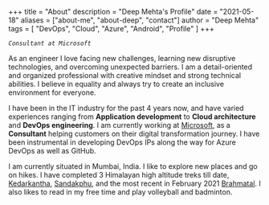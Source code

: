 +++
title = "About"
description = "Deep Mehta's Profile"
date = "2021-05-18"
aliases = ["about-me", "about-deep", "contact"]
author = "Deep Mehta"
tags = [
    "DevOps",
    "Cloud",
    "Azure",
    "Android",
    "Profile"
]
+++

*`Consultant at Microsoft`*

As an engineer I love facing new challenges, learning new disruptive technologies, and overcoming unexpected barriers. I am a detail-oriented and organized professional with creative mindset and strong technical abilities. I believe in equality and always try to create an inclusive environment for everyone.

I have been in the IT industry for the past 4 years now, and have varied experiences ranging from **Application development** to **Cloud architecture** and **DevOps engineering**.
I am currently working at [Microsoft](https://www.linkedin.com/company/microsoft/mycompany/), as a **Consultant** helping customers on their digital transformation journey. I have been instrumental in developing DevOps IPs along the way for Azure DevOps as well as GitHub.

I am currently situated in Mumbai, India. I like to explore new places and go on hikes. I have completed 3 Himalayan high altitude treks till date, [Kedarkantha](https://indiahikes.com/kedarkantha-trek/), [Sandakphu](https://indiahikes.com/sandakphu-phalut/), and the most recent in February 2021 [Brahmatal](https://indiahikes.com/brahmatal-trek/). I also likes to read in my free time and play volleyball and badminton.
